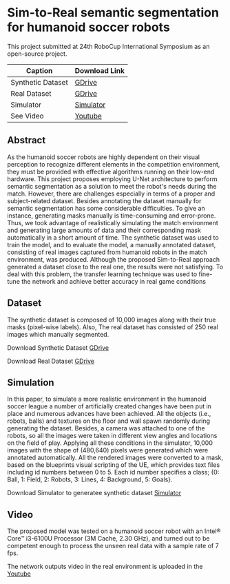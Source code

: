 # Sim-to-Real semantic segmentation for humanoid soccer robots
This project submitted at 24th RoboCup International Symposium as an open-source project.

| Caption  | Download Link |
| ------------- | ------------- |
| Synthetic Dataset  | [GDrive](https://drive.google.com/file/d/1XinZHuwVtGzm4pzWZvbqeROO_O4IGGim/view?usp=sharing)  |
| Real Dataset  | [GDrive](https://drive.google.com/file/d/1v0EUAB8FtaIa078qA0CB7h3fnlGPJhys/view?usp=sharing)  |
| Simulator  | [Simulator](https://drive.google.com/file/d/1mKEscPXa2ESHYhZAZ5DIR49AQJiKfwrN/view?usp=sharing)  |
| See Video  | [Youtube](https://youtu.be/y-lblnwJhKM)  |


## Abstract
As the humanoid soccer robots are highly dependent on their visual perception to recognize different elements in the competition environment, they must be provided with effective algorithms running on their low-end hardware. This project proposes employing U-Net architecture to perform semantic segmentation as a solution to meet the robot's needs during the match. However, there are challenges especially in terms of a proper and subject-related dataset. Besides annotating the dataset manually for semantic segmentation has some considerable difficulties. To give an instance, generating masks manually is time-consuming and error-prone. Thus, we took advantage of realistically simulating the match environment and generating large amounts of data and their corresponding mask automatically in a short amount of time. The synthetic dataset was used to train the model, and to evaluate the model, a manually annotated dataset, consisting of real images captured from humanoid robots in the match environment, was produced. Although the proposed Sim-to-Real approach generated a dataset close to the real one, the results were not satisfying. To deal with this problem, the transfer learning technique was used to fine-tune the network and achieve better accuracy in real game conditions


## Dataset
The synthetic dataset is composed of 10,000 images along with their true masks (pixel-wise labels). Also, The real dataset has consisted of 250 real images which manually segmented.

Download Synthetic Dataset [GDrive](https://drive.google.com/file/d/1XinZHuwVtGzm4pzWZvbqeROO_O4IGGim/view?usp=sharing)

Download Real Dataset [GDrive](https://drive.google.com/file/d/1v0EUAB8FtaIa078qA0CB7h3fnlGPJhys/view?usp=sharing)


## Simulation
In this paper, to simulate a more realistic environment in the humanoid soccer league a number of artificially created changes have been put in place and numerous advances have been achieved. All the objects (i.e., robots, balls) and textures on the floor and wall spawn randomly during generating the dataset. Besides, a camera was attached to one of the robots, so all the images were taken in different view angles and locations on the field of play. Applying all these conditions in the simulator, 10,000 images with the shape of (480,640) pixels were generated which were annotated automatically. All the rendered images were converted to a mask, based on the blueprints visual scripting of the UE, which provides text files including id numbers between 0 to 5. Each id number specifies a class; {0: Ball, 1: Field, 2: Robots, 3: Lines, 4: Background, 5: Goals}.

Download Simulator to generatee synthetic dataset [Simulator](https://drive.google.com/file/d/1mKEscPXa2ESHYhZAZ5DIR49AQJiKfwrN/view?usp=sharing)


## Video
The proposed model was tested on a humanoid soccer robot with an Intel® Core™ i3-6100U Processor (3M Cache, 2.30 GHz), and turned out to be competent enough to process the unseen real data with a sample rate of 7 fps. 

The network outputs video in the real environment is uploaded in the [Youtube](https://youtu.be/y-lblnwJhKM)
